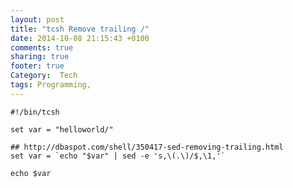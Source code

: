 ```yaml
---
layout: post
title: "tcsh Remove trailing /"
date: 2014-10-08 21:15:43 +0100
comments: true
sharing: true
footer: true
Category:  Tech
tags: Programming,
---
```



    #!/bin/tcsh

    set var = "helloworld/"

    ## http://dbaspot.com/shell/350417-sed-removing-trailing.html
    set var = `echo "$var" | sed -e 's,\(.\)/$,\1,'`

    echo $var
